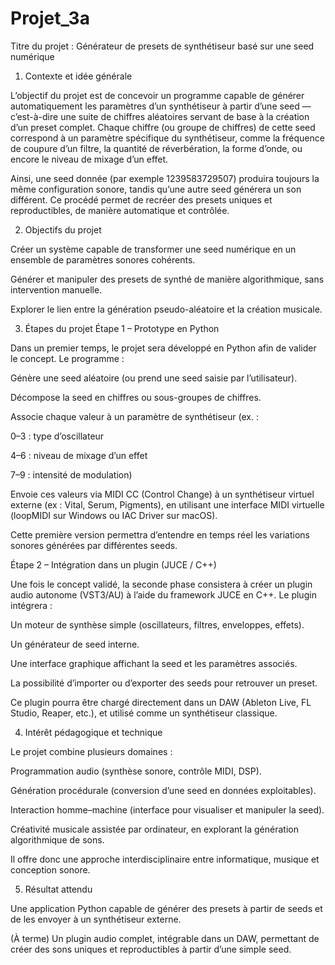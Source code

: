 # Projet_3a

Titre du projet : Générateur de presets de synthétiseur basé sur une seed numérique
1. Contexte et idée générale

L’objectif du projet est de concevoir un programme capable de générer automatiquement les paramètres d’un synthétiseur à partir d’une seed — c’est-à-dire une suite de chiffres aléatoires servant de base à la création d’un preset complet.
Chaque chiffre (ou groupe de chiffres) de cette seed correspond à un paramètre spécifique du synthétiseur, comme la fréquence de coupure d’un filtre, la quantité de réverbération, la forme d’onde, ou encore le niveau de mixage d’un effet.

Ainsi, une seed donnée (par exemple 1239583729507) produira toujours la même configuration sonore, tandis qu’une autre seed générera un son différent.
Ce procédé permet de recréer des presets uniques et reproductibles, de manière automatique et contrôlée.

2. Objectifs du projet

Créer un système capable de transformer une seed numérique en un ensemble de paramètres sonores cohérents.

Générer et manipuler des presets de synthé de manière algorithmique, sans intervention manuelle.

Explorer le lien entre la génération pseudo-aléatoire et la création musicale.

3. Étapes du projet
Étape 1 – Prototype en Python

Dans un premier temps, le projet sera développé en Python afin de valider le concept.
Le programme :

Génère une seed aléatoire (ou prend une seed saisie par l’utilisateur).

Décompose la seed en chiffres ou sous-groupes de chiffres.

Associe chaque valeur à un paramètre de synthétiseur (ex. :

0–3 : type d’oscillateur

4–6 : niveau de mixage d’un effet

7–9 : intensité de modulation)

Envoie ces valeurs via MIDI CC (Control Change) à un synthétiseur virtuel externe (ex : Vital, Serum, Pigments), en utilisant une interface MIDI virtuelle (loopMIDI sur Windows ou IAC Driver sur macOS).

Cette première version permettra d’entendre en temps réel les variations sonores générées par différentes seeds.

Étape 2 – Intégration dans un plugin (JUCE / C++)

Une fois le concept validé, la seconde phase consistera à créer un plugin audio autonome (VST3/AU) à l’aide du framework JUCE en C++.
Le plugin intégrera :

Un moteur de synthèse simple (oscillateurs, filtres, enveloppes, effets).

Un générateur de seed interne.

Une interface graphique affichant la seed et les paramètres associés.

La possibilité d’importer ou d’exporter des seeds pour retrouver un preset.

Ce plugin pourra être chargé directement dans un DAW (Ableton Live, FL Studio, Reaper, etc.), et utilisé comme un synthétiseur classique.

4. Intérêt pédagogique et technique

Le projet combine plusieurs domaines :

Programmation audio (synthèse sonore, contrôle MIDI, DSP).

Génération procédurale (conversion d’une seed en données exploitables).

Interaction homme–machine (interface pour visualiser et manipuler la seed).

Créativité musicale assistée par ordinateur, en explorant la génération algorithmique de sons.

Il offre donc une approche interdisciplinaire entre informatique, musique et conception sonore.

5. Résultat attendu

Une application Python capable de générer des presets à partir de seeds et de les envoyer à un synthétiseur externe.

(À terme) Un plugin audio complet, intégrable dans un DAW, permettant de créer des sons uniques et reproductibles à partir d’une simple seed.
